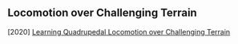 ## Locomotion over Challenging Terrain

[2020] [Learning Quadrupedal Locomotion over Challenging Terrain](https://arxiv.org/abs/2010.11251)